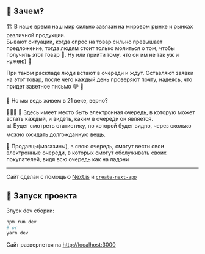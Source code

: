 ## 🤷 Зачем?

🏗 В наше время наш мир сильно завязан на мировом рынке и рынках различной продукции.  
Бывают ситуации, когда спрос на товар сильно превышает предложение, тогда людям стоит только молиться о том, чтобы получить этот товар 🙏. Ну или прийти  тому, что он им не так уж и нужен:) 💁 

При таком раскладе люди встают в очереди и ждут. Оставляют заявки на этот товар, после чего каждый день проверяют почту, надеясь, что придет заветное письмо  📪 👀

🚄 Но мы ведь живем в 21 веке, верно?

🚶‍🚶🚶‍ 🏃 Здесь имеет место быть электронная очередь, в которую может встать каждый, и видеть, каким в очереди он является.  
📊 Будет смотреть статистику, по которой будет видно, через сколько можно ожидать долгожданную вещь.  

👨 Продавцы(магазины), в свою очередь, смогут вести свои электронные очереди, в которых смогут обслуживать своих покупателей, видя всю очередь как на ладони

---

Сайт сделан с помощью [Next.js](https://nextjs.org/) и [`create-next-app`](https://github.com/vercel/next.js/tree/canary/packages/create-next-app)

## 🚀 Запуск проекта ‍

Зпуск dev сборки:

```bash
npm run dev
# or
yarn dev
```

Сайт развернется на [http://localhost:3000](http://localhost:3000)
